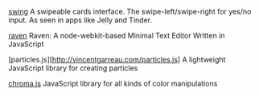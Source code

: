 [swing](https://github.com/gajus/swing)
A swipeable cards interface. The swipe-left/swipe-right for yes/no input. As seen in apps like Jelly and Tinder.

[raven](https://github.com/robotlolita/raven)
Raven: A node-webkit-based Minimal Text Editor Written in JavaScript

[particles.js][http://vincentgarreau.com/particles.js]
A lightweight JavaScript library for creating particles

[chroma.js](https://github.com/gka/chroma.js)
JavaScript library for all kinds of color manipulations

